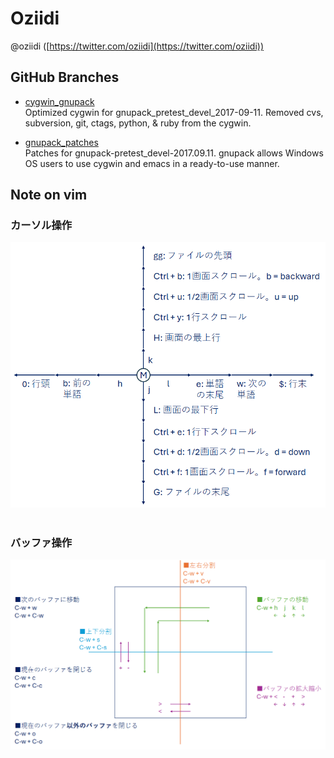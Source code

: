
# Oziidi
@oziidi ([https://twitter.com/oziidi](https://twitter.com/oziidi))

## GitHub Branches

* [cygwin_gnupack](https://github.com/oziidi/cygwin_gnupack)<br>
  Optimized cygwin for gnupack_pretest_devel_2017-09-11. Removed cvs, subversion, git, ctags, python, & ruby from the cygwin.

* [gnupack_patches](https://github.com/oziidi/gnupack_patches)<br>
  Patches for gnupack-pretest_devel-2017.09.11. gnupack allows Windows OS users to use cygwin and emacs in a ready-to-use manner.

## Note on vim

### カーソル操作
![vim cursor operation](image/vim_cursor.png)
<br>
<br>

### バッファ操作
![vim buffer operation](image/vim_buffer.png)
<br>
<br>
